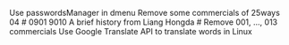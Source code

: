 Use passwordsManager in dmenu
Remove some commercials of 25ways
04 # 0901 9010
A brief history from Liang Hongda # Remove 001, ..., 013 commercials
Use Google Translate API to translate words in Linux
